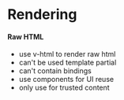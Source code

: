 # Rendering









#### Raw HTML

* use v-html to render raw html
* can't be used template partial
* can't contain bindings
* use components for UI reuse
* only use for trusted content


